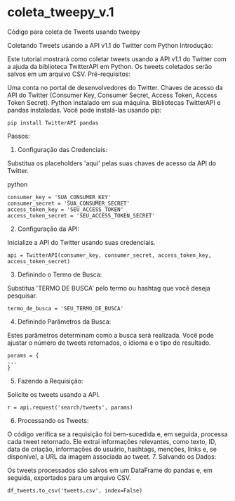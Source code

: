 # coleta_tweepy_v.1

Código para coleta de Tweets usando tweepy


Coletando Tweets usando a API v1.1 do Twitter com Python
Introdução:

Este tutorial mostrará como coletar tweets usando a API v1.1 do Twitter com a ajuda da biblioteca TwitterAPI em Python. Os tweets coletados serão salvos em um arquivo CSV.
Pré-requisitos:

Uma conta no portal de desenvolvedores do Twitter.
Chaves de acesso da API do Twitter (Consumer Key, Consumer Secret, Access Token, Access Token Secret).
Python instalado em sua máquina.
Bibliotecas TwitterAPI e pandas instaladas. Você pode instalá-las usando pip:

    pip install TwitterAPI pandas

Passos:
1. Configuração das Credenciais:

Substitua os placeholders 'aqui' pelas suas chaves de acesso da API do Twitter.

python

    consumer_key = 'SUA_CONSUMER_KEY'
    consumer_secret = 'SUA_CONSUMER_SECRET'
    access_token_key = 'SEU_ACCESS_TOKEN'
    access_token_secret = 'SEU_ACCESS_TOKEN_SECRET'

2. Configuração da API:

Inicialize a API do Twitter usando suas credenciais.


    api = TwitterAPI(consumer_key, consumer_secret, access_token_key, access_token_secret)

3. Definindo o Termo de Busca:

Substitua 'TERMO DE BUSCA' pelo termo ou hashtag que você deseja pesquisar.


    termo_de_busca = 'SEU_TERMO_DE_BUSCA'

4. Definindo Parâmetros da Busca:

Estes parâmetros determinam como a busca será realizada. Você pode ajustar o número de tweets retornados, o idioma e o tipo de resultado.


    params = {
    ...
    }

5. Fazendo a Requisição:

Solicite os tweets usando a API.


    r = api.request('search/tweets', params)

6. Processando os Tweets:

O código verifica se a requisição foi bem-sucedida e, em seguida, processa cada tweet retornado. Ele extrai informações relevantes, como texto, ID, data de criação, informações do usuário, hashtags, menções, links e, se disponível, a URL da imagem associada ao tweet.
7. Salvando os Dados:

Os tweets processados são salvos em um DataFrame do pandas e, em seguida, exportados para um arquivo CSV.



    df_tweets.to_csv('tweets.csv', index=False)

